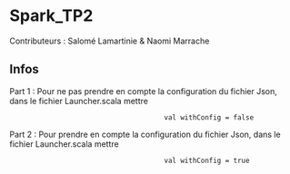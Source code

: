 # Spark_TP2 

Contributeurs : Salomé Lamartinie & Naomi Marrache

## Infos 
Part 1 : Pour ne pas prendre en compte la configuration du fichier Json, dans le fichier Launcher.scala mettre 
                                          
                                          val withConfig = false
                                          


Part 2 : Pour prendre en compte la configuration du fichier Json, dans le fichier Launcher.scala mettre

                                          val withConfig = true
                                          
                      
                 
